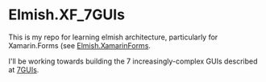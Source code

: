 # Elmish.XF_7GUIs

This is my repo for learning elmish architecture, particularly for Xamarin.Forms (see [Elmish.XamarinForms](https://github.com/fsprojects/Elmish.XamarinForms).

I'll be working towards building the 7 increasingly-complex GUIs described at [7GUIs](https://eugenkiss.github.io/7guis/tasks). 
